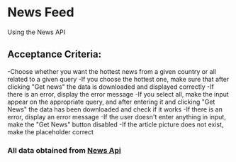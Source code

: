 # News Feed

Using the News API

## Acceptance Criteria:

-Choose whether you want the hottest news from a given country or all related to a given query
-If you choose the hottest one, make sure that after clicking "Get news" the data is downloaded and displayed correctly
-If there is an error, display the error message
-If you select all, make the input appear on the appropriate query, and after entering it and clicking "Get News" the data has been downloaded and check if it works
-If there is an error, display an error message
-If the user doesn't enter anything in input, make the "Get News" button disabled
-If the article picture does not exist, make the placeholder correct

### All data obtained from [News Api](https://newsapi.org/)
